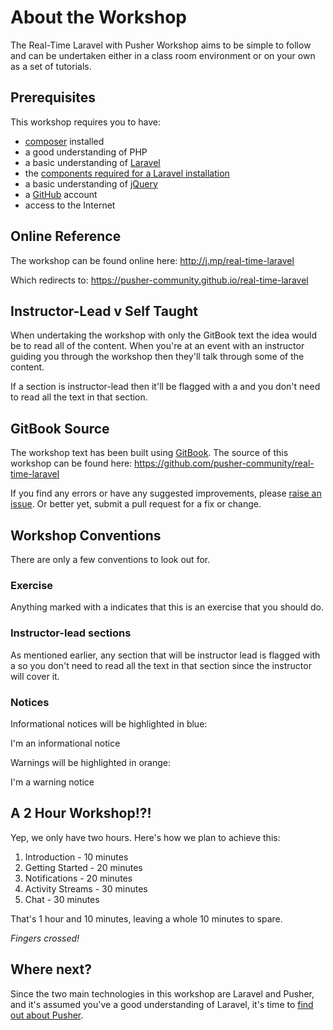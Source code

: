 # About the Workshop

The Real-Time Laravel with Pusher Workshop aims to be simple to follow and can be undertaken either in a class room environment or on your own as a set of tutorials.

## Prerequisites

This workshop requires you to have:

* [composer](https://getcomposer.org/) installed
* a good understanding of PHP
* a basic understanding of [Laravel](http://laravel.com/)
* the [components required for a Laravel installation](http://laravel.com/docs/5.1#installation)
* a basic understanding of [jQuery](http://jquery.com/)
* a [GitHub](https://github.com/) account
* access to the Internet

## Online Reference

The workshop can be found online here:
<http://j.mp/real-time-laravel>

Which redirects to:
<https://pusher-community.github.io/real-time-laravel>

## Instructor-Lead <i class="fa fa-graduation-cap fa-2"></i> v Self Taught

When undertaking the workshop with only the GitBook text the idea would be to read all of the content. When you're at an event with an instructor guiding you through the workshop then they'll talk through some of the content.

If a section is instructor-lead then it'll be flagged with a <i class="fa fa-graduation-cap fa-2"></i> and you don't need to read all the text in that section.

## GitBook Source

The workshop text has been built using [GitBook](https://github.com/GitbookIO/gitbook). The source of this workshop can be found here:
<https://github.com/pusher-community/real-time-laravel>

If you find any errors or have any suggested improvements, please [raise an issue](https://github.com/pusher-community/real-time-laravel/issues). Or better yet, submit a pull request for a fix or change.

## Workshop Conventions

There are only a few conventions to look out for.

### Exercise <i class="fa fa-rocket fa-2"></i>

Anything marked with a <i class="fa fa-rocket fa-2"></i> indicates that this is an exercise that you should do.

### Instructor-lead sections <i class="fa fa-graduation-cap fa-2"></i>

As mentioned earlier, any section that will be instructor lead is flagged with a <i class="fa fa-graduation-cap fa-2"></i> so you don't need to read all the text in that section since the instructor will cover it.

### Notices

Informational notices will be highlighted in blue:

<div class="alert alert-info">I'm an informational notice</div>

Warnings will be highlighted in orange:

<div class="alert alert-warning">I'm a warning notice</div>

## A 2 Hour Workshop!?!

Yep, we only have two hours. Here's how we plan to achieve this:

1. Introduction - 10 minutes
2. Getting Started - 20 minutes
3. Notifications - 20 minutes
4. Activity Streams - 30 minutes
5. Chat - 30 minutes

That's 1 hour and 10 minutes, leaving a whole 10 minutes to spare.

*Fingers crossed!*

## Where next?

Since the two main technologies in this workshop are Laravel and Pusher, and it's assumed you've a good understanding of Laravel, it's time to [find out about Pusher](./what-is-pusher.md).
